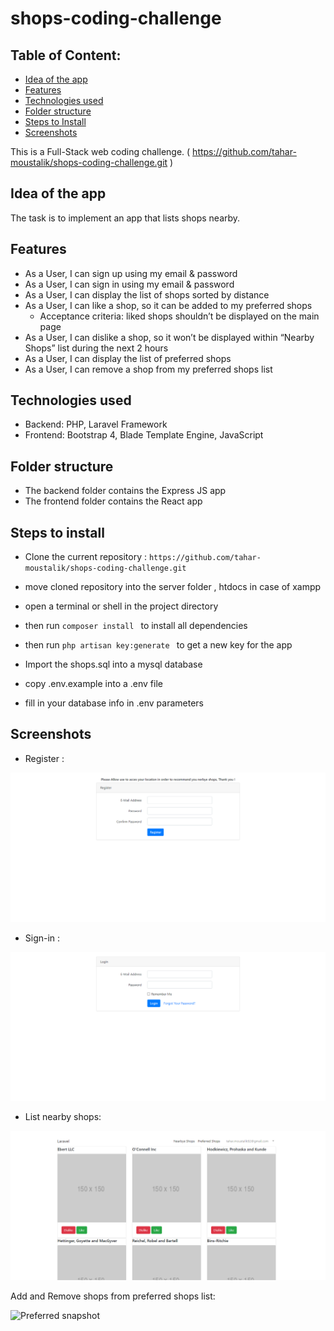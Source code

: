 # shops-coding-challenge


## Table of Content:
  - [Idea of the app](#idea-of-the-app)
  - [Features](#features)
  - [Technologies used](#technologies-used)
  - [Folder structure](#folder-structure)
  - [Steps to Install](#steps-to-install)
  - [Screenshots](#screenshots)

This is a Full-Stack web coding challenge.
( https://github.com/tahar-moustalik/shops-coding-challenge.git )
## Idea of the app
The task is to implement an app that lists shops nearby.

## Features
- As a User, I can sign up using my email & password
- As a User, I can sign in using my email & password
- As a User, I can display the list of shops sorted by distance
- As a User, I can like a shop, so it can be added to my preferred shops
  - Acceptance criteria: liked shops shouldn’t be displayed on the main page
- As a User, I can dislike a shop, so it won’t be displayed within “Nearby Shops” list during the next 2 hours
- As a User, I can display the list of preferred shops
- As a User, I can remove a shop from my preferred shops list

## Technologies used
- Backend: PHP, Laravel Framework
- Frontend: Bootstrap 4, Blade Template Engine, JavaScript

## Folder structure
- The backend folder contains the Express JS app
- The frontend folder contains the React app

## Steps to install
- Clone the current repository : ```https://github.com/tahar-moustalik/shops-coding-challenge.git```
- move cloned repository into the server folder , htdocs in case of xampp
- open a terminal or shell in the project directory
- then run ```composer install ```  to install all dependencies

- then run ```php artisan key:generate ``` to get a new key for the app
- Import the shops.sql into a mysql database
- copy .env.example into a .env file 
- fill in your database info in .env parameters


## Screenshots
- Register :

![Register snapshot](./screenshots/register.png)

- Sign-in :

![Login snapshot](./screenshots/login.png)

- List nearby shops:

![Nearby snapshot](./screenshots/nearbyeshops.png)

Add and Remove shops from preferred shops list:

![Preferred snapshot](./screenshots/preferred.png)
